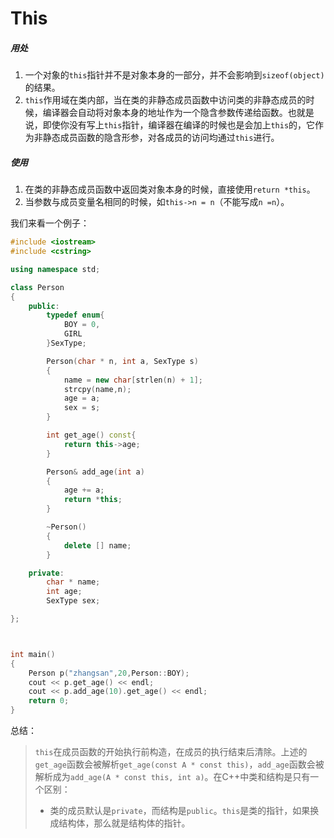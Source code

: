 # This

##### 用处

1. 一个对象的`this`指针并不是对象本身的一部分，并不会影响到`sizeof(object)`的结果。
2. `this`作用域在类内部，当在类的非静态成员函数中访问类的非静态成员的时候，编译器会自动将对象本身的地址作为一个隐含参数传递给函数。也就是说，即使你没有写上`this`指针，编译器在编译的时候也是会加上`this`的，它作为非静态成员函数的隐含形参，对各成员的访问均通过`this`进行。

##### 使用

1. 在类的非静态成员函数中返回类对象本身的时候，直接使用`return *this`。
2. 当参数与成员变量名相同的时候，如`this->n = n`（不能写成`n =n`）。

我们来看一个例子：

```c++
#include <iostream>
#include <cstring>

using namespace std;

class Person
{
    public:
        typedef enum{
            BOY = 0,
            GIRL
        }SexType;

        Person(char * n, int a, SexType s)
        {
            name = new char[strlen(n) + 1];
            strcpy(name,n);
            age = a;
            sex = s;
        }

        int get_age() const{
            return this->age;
        }

        Person& add_age(int a)
        {
            age += a;
            return *this;
        }

        ~Person()
        {
            delete [] name;
        }

    private:
        char * name;
        int age;
        SexType sex;

};



int main()
{
    Person p("zhangsan",20,Person::BOY);
    cout << p.get_age() << endl;
    cout << p.add_age(10).get_age() << endl;
    return 0;
}
```

总结：

> `this`在成员函数的开始执行前构造，在成员的执行结束后清除。上述的`get_age`函数会被解析`get_age(const A * const this)`，`add_age`函数会被解析成为`add_age(A * const this, int a)`。在C++中类和结构是只有一个区别：
>
> - 类的成员默认是`private`，而结构是`public`。`this`是类的指针，如果换成结构体，那么就是结构体的指针。


